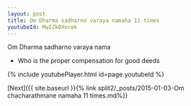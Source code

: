 ```yaml
---
layout: post
title: Om Dharma sadharno varaya namaha 11 times
youtubeId: MwIZk0Xorek
---
```

 
 
Om Dharma sadharno varaya nama 
 
 -  Who is the proper compensation for good deeds 
 
  
 
  
 
 
 
 
 
 


{% include youtubePlayer.html id=page.youtubeId %}
 
[Next]({{ site.baseurl }}{% link  split2/_posts/2015-01-03-Om chacharathmane namaha 11 times.md%})
 
